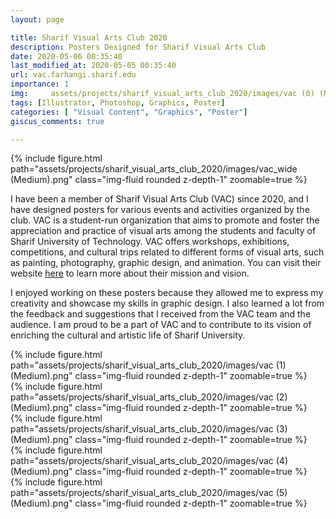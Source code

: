 ```yaml
---
layout: page

title: Sharif Visual Arts Club 2020
description: Posters Designed for Sharif Visual Arts Club
date: 2020-05-06 00:35:40 
last_modified_at: 2020-05-05 00:35:40 
url: vac.farhangi.sharif.edu
importance: 1
img:     assets/projects/sharif_visual_arts_club_2020/images/vac (0) (Medium).png
tags: [Illustrator, Photoshop, Graphics, Poster]
categories: [ "Visual Content", "Graphics", "Poster"]
giscus_comments: true

---
```


<div class="row mt-3">
    <div class="col-sm mt-3 mt-md-0">
        {% include figure.html path="assets/projects/sharif_visual_arts_club_2020/images/vac_wide (Medium).png" class="img-fluid rounded z-depth-1" zoomable=true %}
    </div>


</div>


I have been a member of Sharif Visual Arts Club (VAC) since 2020, and I have designed posters for various events and activities organized by the club. VAC is a student-run organization that aims to promote and foster the appreciation and practice of visual arts among the students and faculty of Sharif University of Technology. VAC offers workshops, exhibitions, competitions, and cultural trips related to different forms of visual arts, such as painting, photography, graphic design, and animation. You can visit their website [here](https://vac.farhangi.sharif.edu) to learn more about their mission and vision.

I enjoyed working on these posters because they allowed me to express my creativity and showcase my skills in graphic design. I also learned a lot from the feedback and suggestions that I received from the VAC team and the audience. I am proud to be a part of VAC and to contribute to its vision of enriching the cultural and artistic life of Sharif University.


<div class="row mt-3">
    <div class="col-sm mt-3 mt-md-0">
        {% include figure.html path="assets/projects/sharif_visual_arts_club_2020/images/vac (1) (Medium).png" class="img-fluid rounded z-depth-1" zoomable=true %}
    </div>
    <div class="col-sm mt-3 mt-md-0">
        {% include figure.html path="assets/projects/sharif_visual_arts_club_2020/images/vac (2) (Medium).png" class="img-fluid rounded z-depth-1" zoomable=true %}
    </div> 
    <div class="col-sm mt-3 mt-md-0">
        {% include figure.html path="assets/projects/sharif_visual_arts_club_2020/images/vac (3) (Medium).png" class="img-fluid rounded z-depth-1" zoomable=true %}
    </div>
    

</div>

<div class="row mt-3">
    <div class="col-sm mt-3 mt-md-0">
        {% include figure.html path="assets/projects/sharif_visual_arts_club_2020/images/vac (4) (Medium).png" class="img-fluid rounded z-depth-1" zoomable=true %}
    </div>
    <div class="col-sm mt-3 mt-md-0">
        {% include figure.html path="assets/projects/sharif_visual_arts_club_2020/images/vac (5) (Medium).png" class="img-fluid rounded z-depth-1" zoomable=true %}
    </div>
</div>